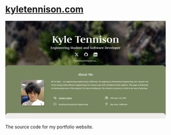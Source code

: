
# [kyletennison.com](https://kyletennison.com)

![A screenshot of the website](screenshot.png)

The source code for my portfolio website.